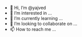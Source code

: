 - 👋 Hi, I’m @yajved
- 👀 I’m interested in ...
- 🌱 I’m currently learning ...
- 💞️ I’m looking to collaborate on ...
- 📫 How to reach me ...

<!---
yajved/yajved is a ✨ special ✨ repository because its `README.md` (this file) appears on your GitHub profile.
You can click the Preview link to take a look at your changes.
--->
